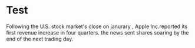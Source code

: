 # Test
Following the U.S. stock market's close on janurary , Apple Inc.reported its first revenue increase in four quarters.
the news sent shares soaring by the end of the next trading day.
